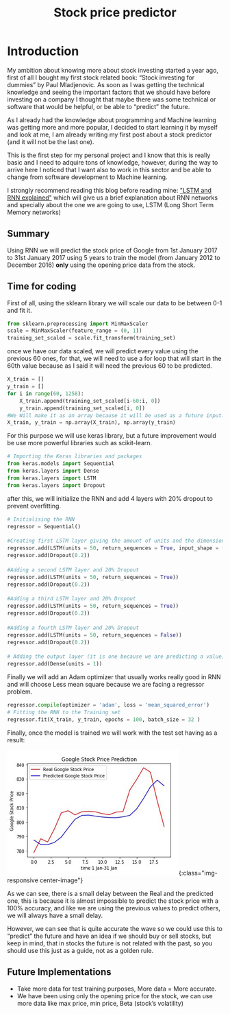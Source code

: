 ﻿---
title:  "Stock price predictor"
header:
  teaser: "/assets/images/STOCKS/stockspredicting.JPG"
tags:
  - Stocks
  - Machine Learning
  - Python
  - RNN
  - LSTM
---

# Introduction
My ambition about knowing more about stock investing started a year ago, first of all I bought my first stock related book: “Stock investing for dummies” by Paul Mladjenovic.
As soon as I was getting the technical knowledge and seeing the important factors that we should have before investing on a company I thought that maybe there was some technical or software that would be helpful, or be able to “predict” the future.

As I already had the knowledge about programming and Machine learning was getting more and more popular, I decided to start learning it by myself and look at me, I am already writing my first post about a stock predictor (and it will not be the last one).

This is the first step for my personal project and I know that this is really basic and I need to adquire tons of knowledge, however, during the way to arrive here I noticed that I want also to work in this sector and be able to change from software development to Machine learning.

I strongly recommend reading this blog before reading mine: ["LSTM and RNN explained"](https://colah.github.io/posts/2015-08-Understanding-LSTMs/) which will give us a brief explanation about RNN networks and specially about the one we are going to use, LSTM (Long Short Term Memory networks)

## Summary
Using RNN we will predict the stock price of Google from 1st January 2017 to 31st January 2017 using 5 years to train the model (from January 2012 to December 2016) **only** using the opening price data from the stock.

## Time for coding

First of all, using the sklearn library we will scale our data to be between 0-1 and fit it.

```python
from sklearn.preprocessing import MinMaxScaler
scale = MinMaxScaler(feature_range = (0, 1))
training_set_scaled = scale.fit_transform(training_set)
```

once we have our data scaled, we will predict every value using the previous 60 ones, for that, we will need to use a for loop that will start in the 60th value because as I said it will need the previous 60 to be predicted.

```python
X_train = []
y_train = []
for i in range(60, 1258):
    X_train.append(training_set_scaled[i-60:i, 0])
    y_train.append(training_set_scaled[i, 0])
#We Will make it as an array because it will be used as a future input.
X_train, y_train = np.array(X_train), np.array(y_train)
```


For this purpose we will use keras library, but a future improvement would be use more powerful libraries such as scikit-learn.

```python
# Importing the Keras libraries and packages
from keras.models import Sequential
from keras.layers import Dense
from keras.layers import LSTM
from keras.layers import Dropout
```
after this, we will initialize the RNN and add  4 layers with 20% dropout to prevent overfitting.

```python
# Initialising the RNN
regressor = Sequential()

#Creating first LSTM layer giving the amount of units and the dimensions
regressor.add(LSTM(units = 50, return_sequences = True, input_shape = (X_train.shape[1], 1)))
regressor.add(Dropout(0.2))

#Adding a second LSTM layer and 20% Dropout
regressor.add(LSTM(units = 50, return_sequences = True))
regressor.add(Dropout(0.2))

#Adding a third LSTM layer and 20% Dropout
regressor.add(LSTM(units = 50, return_sequences = True))
regressor.add(Dropout(0.2))

#Adding a fourth LSTM layer and 20% Dropout
regressor.add(LSTM(units = 50, return_sequences = False))
regressor.add(Dropout(0.2))

# Adding the output layer (it is one because we are predicting a value)
regressor.add(Dense(units = 1))
```

Finally we will add an Adam optimizer that usually works really good in RNN and will choose Less mean square because we are facing a regressor problem.

```python
regressor.compile(optimizer = 'adam', loss = 'mean_squared_error')
# Fitting the RNN to the Training set 
regressor.fit(X_train, y_train, epochs = 100, batch_size = 32 )
```

Finally, once the model is trained we will work with the test set having as a result:

![stock1](/assets/images/STOCKS/stockspredicting.JPG){:class="img-responsive center-image"}

As we can see, there is a small delay between the Real and the predicted one, this is because it is almost impossible to predict the stock price with a 100% accuracy, and like we are using the previous values to predict others, we will always have a small delay.

However, we can see that is quite accurate the wave so we could use this to “predict” the future and have an idea if we should buy or sell stocks, but keep in mind, that in stocks the future is not related with the past, so you should use this just as a guide, not as a golden rule.

## Future Implementations

-	Take more data for test training purposes, More data = More accurate.
-	We have been using only the opening price for the stock, we can use more data like max price, min price, Beta (stock’s volatility)

